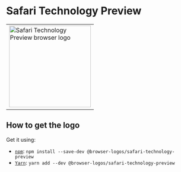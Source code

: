 Safari Technology Preview
=========================

<!-- markdownlint-disable line-length no-inline-html -->
<table>
    <tr height=230>
        <td>
            <a href="https://github.com/alrra/browser-logos/tree/8fab53c2544fe45642f4b330f21c426a07c63367/src/safari-technology-preview">
                <img width=220 src="https://raw.githubusercontent.com/alrra/browser-logos/8fab53c2544fe45642f4b330f21c426a07c63367/src/safari-technology-preview/safari-technology-preview_512x512.png" alt="Safari Technology Preview browser logo">
            </a>
        </td>
    </tr>
</table>
<!-- markdownlint-enable line-length no-inline-html -->

How to get the logo
-------------------

Get it using:

* [`npm`][npm]: `npm install --save-dev @browser-logos/safari-technology-preview`
* [`Yarn`][yarn]: `yarn add --dev @browser-logos/safari-technology-preview`

<!-- Link labels: -->

[npm]: https://www.npmjs.com/
[yarn]: https://yarnpkg.com/
